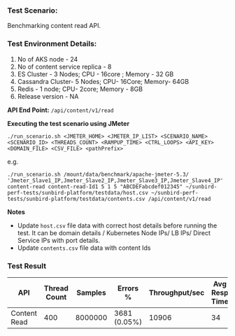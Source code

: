 ### Test Scenario:

Benchmarking content read API.


### Test Environment Details:
1. No of AKS node - 24
2. No of content service replica - 8
3. ES Cluster - 3 Nodes; CPU - 16core ; Memory - 32 GB
4. Cassandra Cluster- 5 Nodes; CPU- 16Core; Memory- 64GB
5. Redis - 1 node; CPU- 2core; Memory - 8GB
6. Release version - NA


**API End Point:** 
`/api/content/v1/read`


**Executing the test scenario using JMeter**

```./run_scenario.sh <JMETER_HOME> <JMETER_IP_LIST> <SCENARIO_NAME> <SCENARIO_ID> <THREADS_COUNT> <RAMPUP_TIME> <CTRL_LOOPS> <API_KEY> <DOMAIN_FILE> <CSV_FILE> <pathPrefix>```

e.g.

```./run_scenario.sh /mount/data/benchmark/apache-jmeter-5.3/ 'Jmeter_Slave1_IP,Jmeter_Slave2_IP,Jmeter_Slave3_IP,Jmeter_Slave4_IP' content-read content-read-Id1 5 1 5 "ABCDEFabcdef012345" ~/sunbird-perf-tests/sunbird-platform/testdata/host.csv ~/sunbird-perf-tests/sunbird-platform/testdata/contents.csv /api/content/v1/read```


**Notes**
- Update `host.csv` file data with correct host details before running the test. It can be domain details / Kubernetes Node IPs/ LB IPs/ Direct Service IPs with port details.
- Update `contents.csv` file data with content Ids

### Test Result

| API           | Thread Count  | Samples  | Errors %     | Throughput/sec |Avg Resp Time|95th pct| 99th pct |
| ------------- | ------------- | -------- | -------------| ---------------|-------------|--------|----------|
| Content Read  | 400           | 8000000  | 3681 (0.05%) | 10906          |    34       |    16  |    28    |

